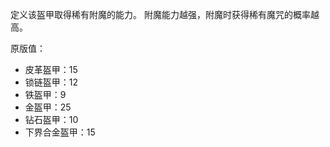 定义该盔甲取得稀有附魔的能力。 附魔能力越强，附魔时获得稀有魔咒的概率越高。

原版值：

* 皮革盔甲：15
* 锁链盔甲：12
* 铁盔甲：9
* 金盔甲：25
* 钻石盔甲：10
* 下界合金盔甲：15